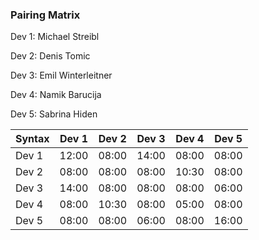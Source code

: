 
### Pairing Matrix
Dev 1: Michael Streibl

Dev 2: Denis Tomic

Dev 3: Emil Winterleitner

Dev 4: Namik Barucija

Dev 5: Sabrina Hiden


| Syntax      | Dev 1       | Dev 2       | Dev 3       | Dev 4       | Dev 5       |
| :---        |    :----:   |    :----:   |    :----:   |    :----:   |    :----:   |
| Dev 1       | 12:00       | 08:00       | 14:00       | 08:00       | 08:00       |
| Dev 2       | 08:00       | 08:00       | 08:00       | 10:30       | 08:00       |
| Dev 3       | 14:00       | 08:00       | 08:00       | 08:00       | 06:00       |
| Dev 4       | 08:00       | 10:30       | 08:00       | 05:00       | 08:00       |
| Dev 5       | 08:00       | 08:00       | 06:00       | 08:00       | 16:00       |
